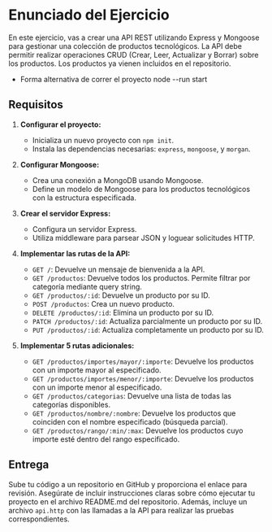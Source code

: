 # Enunciado del Ejercicio

En este ejercicio, vas a crear una API REST utilizando Express y Mongoose para gestionar una colección de productos tecnológicos. La API debe permitir realizar operaciones CRUD (Crear, Leer, Actualizar y Borrar) sobre los productos. Los productos ya vienen incluidos en el repositorio.

* Forma alternativa de correr el proyecto node --run start
## Requisitos

1. **Configurar el proyecto:**
   - Inicializa un nuevo proyecto con `npm init`.
   - Instala las dependencias necesarias: `express`, `mongoose`, y `morgan`.

2. **Configurar Mongoose:**
   - Crea una conexión a MongoDB usando Mongoose.
   - Define un modelo de Mongoose para los productos tecnológicos con la estructura especificada.

3. **Crear el servidor Express:**
   - Configura un servidor Express.
   - Utiliza middleware para parsear JSON y loguear solicitudes HTTP.

4. **Implementar las rutas de la API:**
   - `GET /`: Devuelve un mensaje de bienvenida a la API.
   - `GET /productos`: Devuelve todos los productos. Permite filtrar por categoría mediante query string.
   - `GET /productos/:id`: Devuelve un producto por su ID.
   - `POST /productos`: Crea un nuevo producto.
   - `DELETE /productos/:id`: Elimina un producto por su ID.
   - `PATCH /productos/:id`: Actualiza parcialmente un producto por su ID.
   - `PUT /productos/:id`: Actualiza completamente un producto por su ID.

5. **Implementar 5 rutas adicionales:**
   - `GET /productos/importes/mayor/:importe`: Devuelve los productos con un importe mayor al especificado.
   - `GET /productos/importes/menor/:importe`: Devuelve los productos con un importe menor al especificado.
   - `GET /productos/categorias`: Devuelve una lista de todas las categorías disponibles.
   - `GET /productos/nombre/:nombre`: Devuelve los productos que coinciden con el nombre especificado (búsqueda parcial).
   - `GET /productos/rango/:min/:max`: Devuelve los productos cuyo importe esté dentro del rango especificado.

## Entrega

Sube tu código a un repositorio en GitHub y proporciona el enlace para revisión. Asegúrate de incluir instrucciones claras sobre cómo ejecutar tu proyecto en el archivo README.md del repositorio. Además, incluye un archivo `api.http` con las llamadas a la API para realizar las pruebas correspondientes.
